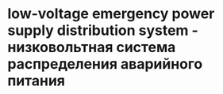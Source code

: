 # low-voltage emergency power supply distribution system - низковольтная система распределения аварийного питания
